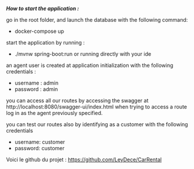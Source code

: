 ***How to start the application :***

go in the root folder, and launch the database with the following command:

- docker-compose up

start the application by running :
- ./mvnw spring-boot:run or running directly with your ide

an agent user is created at application initialization with the following credentials :
- username : admin
- password : admin

you can access all our routes by accessing the swagger at http://localhost:8080/swagger-ui/index.html
when trying to access a route log in as the agent previously specified.


you can test our routes also by identifying as a customer with the following credentials
- username: customer
- password: customer

Voici le github du projet : https://github.com/LeyDece/CarRental